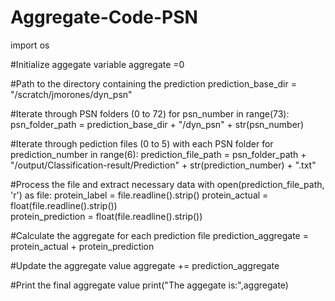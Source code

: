 # Aggregate-Code-PSN
import os

#Initialize aggegate variable
aggregate =0

#Path to the directory containing the prediction
prediction_base_dir = "/scratch/jmorones/dyn_psn"

#Iterate through PSN folders (0 to 72)
for psn_number in range(73):
  psn_folder_path = prediction_base_dir + "/dyn_psn" + str(psn_number)

#Iterate through pediction files (0 to 5) with each PSN folder
  for prediction_number in range(6):
    prediction_file_path = psn_folder_path + "/output/Classification-result/Prediction" + str(prediction_number) + ".txt"
        

#Process the file and extract necessary data
with open(prediction_file_path, 'r') as file:
  protein_label = file.readline().strip()
  protein_actual = float(file.readline().strip())  
  protein_prediction = float(file.readline().strip()) 


#Calculate the aggregate for each prediction file 
prediction_aggregate = protein_actual + protein_prediction

#Update the aggregate value 
aggregate += prediction_aggregate

#Print the final aggregate value
print("The aggegate is:",aggregate)
